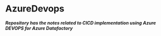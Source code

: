 # AzureDevops

##### Repository has the notes related to CICD implementation  using Azure DEVOPS  for Azure Datafactory
